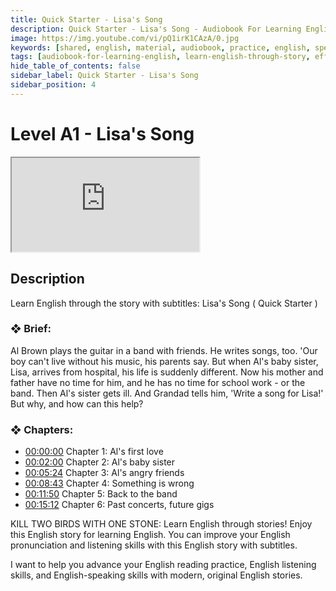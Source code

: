 ```yaml
---
title: Quick Starter - Lisa's Song
description: Quick Starter - Lisa's Song - Audiobook For Learning English
image: https://img.youtube.com/vi/pQ1irK1CAzA/0.jpg
keywords: [shared, english, material, audiobook, practice, english, speaking]
tags: [audiobook-for-learning-english, learn-english-through-story, effortless-english, practice-english-speaking]
hide_table_of_contents: false
sidebar_label: Quick Starter - Lisa's Song
sidebar_position: 4
---
```


# Level A1 - Lisa's Song

<div class="video-container">
<iframe src="https://www.youtube.com/embed/pQ1irK1CAzA?controls=0" title="YouTube video player"></iframe>
<a href="https://www.youtube.com/watch?list=PL___7gkXqjbz33ARbWJmca56t1GG0qX0U&v=pQ1irK1CAzA" target="_blank"></a>
</div>

## Description

Learn English through the story with subtitles: Lisa's Song ( Quick Starter )

### ❖ Brief:

Al Brown plays the guitar in a band with friends. He writes songs, too. 'Our boy can't live without his music, his parents say. But when Al's baby sister, Lisa, arrives from hospital, his life is suddenly different. Now his mother and father have no time for him, and he has no time for school work - or the band. Then Al's sister gets ill. And Grandad tells him, 'Write a song for Lisa!' But why, and how can this help?

### ❖ Chapters:
- [00:00:00](https://www.youtube.com/watch?list=PL___7gkXqjbz33ARbWJmca56t1GG0qX0U&v=pQ1irK1CAzA&t=0s) Chapter 1: Al's first love
- [00:02:00](https://www.youtube.com/watch?list=PL___7gkXqjbz33ARbWJmca56t1GG0qX0U&v=pQ1irK1CAzA&t=120s) Chapter 2: Al's baby sister
- [00:05:24](https://www.youtube.com/watch?list=PL___7gkXqjbz33ARbWJmca56t1GG0qX0U&v=pQ1irK1CAzA&t=324s) Chapter 3: Al's angry friends
- [00:08:43](https://www.youtube.com/watch?list=PL___7gkXqjbz33ARbWJmca56t1GG0qX0U&v=pQ1irK1CAzA&t=523s) Chapter 4: Something is wrong
- [00:11:50](https://www.youtube.com/watch?list=PL___7gkXqjbz33ARbWJmca56t1GG0qX0U&v=pQ1irK1CAzA&t=710s) Chapter 5: Back to the band
- [00:15:12](https://www.youtube.com/watch?list=PL___7gkXqjbz33ARbWJmca56t1GG0qX0U&v=pQ1irK1CAzA&t=912s) Chapter 6: Past concerts, future gigs

KILL TWO BIRDS WITH ONE STONE: Learn English through stories! Enjoy this English story for learning English. You can improve your English pronunciation and listening skills with this English story with subtitles.

I want to help you advance your English reading practice, English listening skills, and English-speaking skills with modern, original English stories.